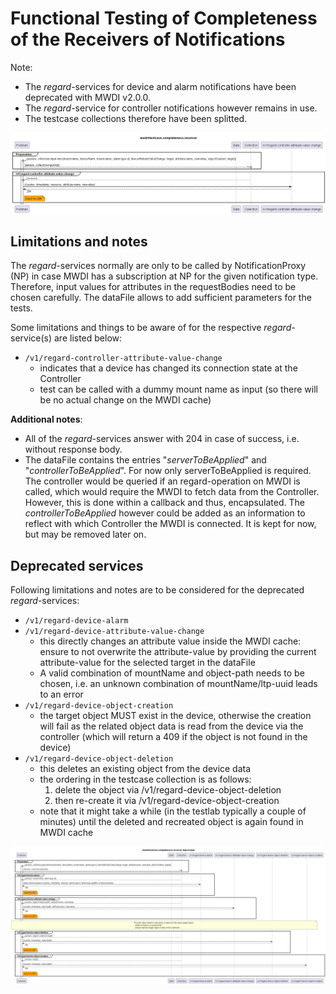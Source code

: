 # Functional Testing of Completeness of the Receivers of Notifications

Note: 
- The *regard*-services for device and alarm notifications have been deprecated with MWDI v2.0.0.
- The *regard*-service for controller notifications however remains in use.
- The testcase collections therefore have been splitted.

![Overview](./mwdi+diagram.completeness.receiver.png)  

## Limitations and notes
The *regard*-services normally are only to be called by NotificationProxy (NP) in case MWDI has a subscription at NP for the given notification type.  
Therefore, input values for attributes in the requestBodies need to be chosen carefully. The dataFile allows to add sufficient parameters for the tests.

Some limitations and things to be aware of for the respective *regard*-service(s) are listed below:
- `/v1/regard-controller-attribute-value-change`
  - indicates that a device has changed its connection state at the Controller
  - test can be called with a dummy mount name as input (so there will be no actual change on the MWDI cache)

**Additional notes**:  
- All of the *regard*-services answer with 204 in case of success, i.e. without response body.
- The dataFile contains the entries "*serverToBeApplied*" and "*controllerToBeApplied*". For now only serverToBeApplied is required. The controller would be queried if an regard-operation on MWDI is called, which would require the MWDI to fetch data from the Controller. However, this is done within a callback and thus, encapsulated. The *controllerToBeApplied* however could be added as an information to reflect with which Controller the MWDI is connected. It is kept for now, but may be removed later on. 

## Deprecated services

Following limitations and notes are to be considered for the deprecated *regard*-services:
- `/v1/regard-device-alarm`
- `/v1/regard-device-attribute-value-change`
  - this directly changes an attribute value inside the MWDI cache: ensure to not overwrite the attribute-value by providing the current attribute-value for the selected target in the dataFile
  - A valid combination of mountName and object-path needs to be chosen, i.e. an unknown combination of mountName/ltp-uuid leads to an error
- `/v1/regard-device-object-creation`
  - the target object MUST exist in the device, otherwise the creation will fail as the related object data is read from the device via the controller (which will return a 409 if the object is not found in the device)
- `/v1/regard-device-object-deletion`
  - this deletes an existing object from the device data
  - the ordering in the testcase collection is as follows:
    1. delete the object via /v1/regard-device-object-deletion
    2. then re-create it via /v1/regard-device-object-creation
  - note that it might take a while (in the testlab typically a couple of minutes) until the deleted and recreated object is again found in  MWDI cache

![OverviewDeprecated](./_deprecated-services%20tests/mwdi+diagram.completeness.receiver.deprecated.png)  